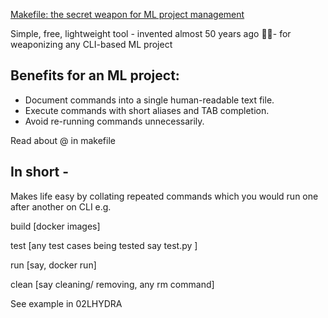 [Makefile: the secret weapon for ML project management](https://valohai.com/blog/makefile-ml-project-management/)

Simple, free, lightweight tool - invented almost 50 years ago 👴🏻- for weaponizing any CLI-based ML project

## Benefits for an ML project:

- Document commands into a single human-readable text file.
- Execute commands with short aliases and TAB completion.
- Avoid re-running commands unnecessarily.

Read about @ in makefile

## In short -
Makes life easy by collating repeated commands which you would run one after another on CLI e.g.

build [docker images]

test [any test cases being tested say test.py ]

run [say, docker run]

clean [say cleaning/ removing, any rm command]

See example in 02LHYDRA